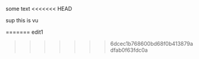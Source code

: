 
some text
<<<<<<< HEAD

sup this is vu



=======
edit1
>>>>>>> 6dcec1b768600bd68f0b413879adfab0f63fdc0a
